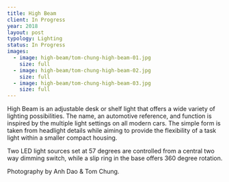 ```yaml
---
title: High Beam
client: In Progress
year: 2018
layout: post
typology: Lighting
status: In Progress
images:
  - image: high-beam/tom-chung-high-beam-01.jpg
    size: full
  - image: high-beam/tom-chung-high-beam-02.jpg
    size: full
  - image: high-beam/tom-chung-high-beam-03.jpg
    size: full    
---
```


High Beam is an adjustable desk or shelf light that offers a wide variety of lighting possibilities. The name, an automotive reference, and function is inspired by the multiple light settings on all modern cars. The simple form is taken from headlight details while aiming to provide the flexibility of a task light within a smaller compact housing. 

Two LED light sources set at 57 degrees are controlled from a central two way dimming switch, while a slip ring in the base offers 360 degree rotation.

Photography by Anh Dao & Tom Chung.
